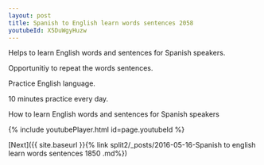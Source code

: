 ```yaml
---
layout: post
title: Spanish to English learn words sentences 2058 
youtubeId: X5DuWgyHuzw
---
```

 
 
Helps to learn English words and sentences for Spanish speakers.

Opportunitiy to repeat the words sentences. 

Practice English language. 
 
10 minutes practice every day. 
 
How to learn English words and sentences for Spanish speakers 
 
{% include youtubePlayer.html id=page.youtubeId %}
 
 
[Next]({{ site.baseurl }}{% link  split2/_posts/2016-05-16-Spanish to english learn words sentences 1850 .md%})
 
